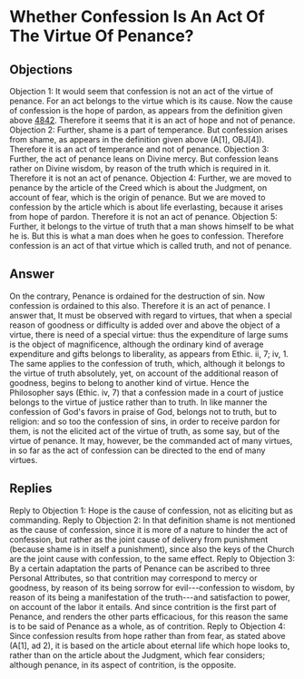 # Whether Confession Is An Act Of The Virtue Of Penance?
## Objections
Objection 1: It would seem that confession is not an act of the virtue of penance. For an act belongs to the virtue which is its cause. Now the cause of confession is the hope of pardon, as appears from the definition given above [4842](A[1]). Therefore it seems that it is an act of hope and not of penance.
Objection 2: Further, shame is a part of temperance. But confession arises from shame, as appears in the definition given above (A[1], OBJ[4]). Therefore it is an act of temperance and not of penance.
Objection 3: Further, the act of penance leans on Divine mercy. But confession leans rather on Divine wisdom, by reason of the truth which is required in it. Therefore it is not an act of penance.
Objection 4: Further, we are moved to penance by the article of the Creed which is about the Judgment, on account of fear, which is the origin of penance. But we are moved to confession by the article which is about life everlasting, because it arises from hope of pardon. Therefore it is not an act of penance.
Objection 5: Further, it belongs to the virtue of truth that a man shows himself to be what he is. But this is what a man does when he goes to confession. Therefore confession is an act of that virtue which is called truth, and not of penance.
## Answer
On the contrary, Penance is ordained for the destruction of sin. Now confession is ordained to this also. Therefore it is an act of penance.
I answer that, It must be observed with regard to virtues, that when a special reason of goodness or difficulty is added over and above the object of a virtue, there is need of a special virtue: thus the expenditure of large sums is the object of magnificence, although the ordinary kind of average expenditure and gifts belongs to liberality, as appears from Ethic. ii, 7; iv, 1. The same applies to the confession of truth, which, although it belongs to the virtue of truth absolutely, yet, on account of the additional reason of goodness, begins to belong to another kind of virtue. Hence the Philosopher says (Ethic. iv, 7) that a confession made in a court of justice belongs to the virtue of justice rather than to truth. In like manner the confession of God's favors in praise of God, belongs not to truth, but to religion: and so too the confession of sins, in order to receive pardon for them, is not the elicited act of the virtue of truth, as some say, but of the virtue of penance. It may, however, be the commanded act of many virtues, in so far as the act of confession can be directed to the end of many virtues.
## Replies
Reply to Objection 1: Hope is the cause of confession, not as eliciting but as commanding.
Reply to Objection 2: In that definition shame is not mentioned as the cause of confession, since it is more of a nature to hinder the act of confession, but rather as the joint cause of delivery from punishment (because shame is in itself a punishment), since also the keys of the Church are the joint cause with confession, to the same effect.
Reply to Objection 3: By a certain adaptation the parts of Penance can be ascribed to three Personal Attributes, so that contrition may correspond to mercy or goodness, by reason of its being sorrow for evil---confession to wisdom, by reason of its being a manifestation of the truth---and satisfaction to power, on account of the labor it entails. And since contrition is the first part of Penance, and renders the other parts efficacious, for this reason the same is to be said of Penance as a whole, as of contrition.
Reply to Objection 4: Since confession results from hope rather than from fear, as stated above (A[1], ad 2), it is based on the article about eternal life which hope looks to, rather than on the article about the Judgment, which fear considers; although penance, in its aspect of contrition, is the opposite.